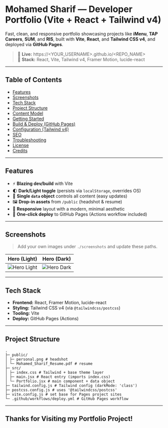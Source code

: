 # Mohamed Sharif — Developer Portfolio (Vite + React + Tailwind v4)

Fast, clean, and responsive portfolio showcasing projects like **iMenu**, **TAP Careers**, **SUM**, and **RIS**, built with **Vite**, **React**, and **Tailwind CSS v4**, and deployed via **GitHub Pages**.

> 🔗 **Live:** https://<YOUR_USERNAME>.github.io/<REPO_NAME>  
> 🧰 **Stack:** React, Vite, Tailwind v4, Framer Motion, lucide-react

---

## Table of Contents
- [Features](#features)
- [Screenshots](#screenshots)
- [Tech Stack](#tech-stack)
- [Project Structure](#project-structure)
- [Content Model](#content-model)
- [Getting Started](#getting-started)
- [Build & Deploy (GitHub Pages)](#build--deploy-github-pages)
- [Configuration (Tailwind v4)](#configuration-tailwind-v4)
- [SEO](#seo)
- [Troubleshooting](#troubleshooting)
- [License](#license)
- [Credits](#credits)

---

## Features
- ⚡️ **Blazing dev/build** with Vite
- 🌓 **Dark/Light toggle** (persists via `localStorage`, overrides OS)
- 🧩 **Single `data` object** controls all content (easy updates)
- 🖼️ **Drop-in assets** from `/public` (headshot & resume)
- 📱 **Responsive** layout with a modern, minimal aesthetic
- 🚀 **One-click deploy** to GitHub Pages (Actions workflow included)

---

## Screenshots
> Add your own images under `./screenshots` and update these paths.

| Hero (Light) | Hero (Dark) |
| --- | --- |
| ![Hero Light](screenshots/hero-light.jpg) | ![Hero Dark](screenshots/hero-dark.jpg) |

---

## Tech Stack
- **Frontend:** React, Framer Motion, lucide-react  
- **Styling:** Tailwind CSS v4 (via `@tailwindcss/postcss`)  
- **Tooling:** Vite  
- **Deploy:** GitHub Pages (Actions)

---

## Project Structure
```
.
├─ public/
│ ├─ personal.png # headshot
│ └─ Mohamed_Sharif_Resume.pdf # resume
├─ src/
│ ├─ index.css # Tailwind + base theme layer
│ ├─ main.jsx # React entry (imports index.css)
│ └─ Portfolio.jsx # main component + data object
├─ tailwind.config.js # Tailwind config (darkMode: 'class')
├─ postcss.config.js # uses '@tailwindcss/postcss'
├─ vite.config.js # set base for Pages project sites
└─ .github/workflows/deploy.yml # GitHub Pages workflow
```

---

## Thanks for Visiting my Portfolio Project!
